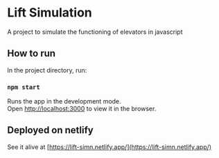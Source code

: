 # Lift Simulation

A project to simulate the functioning of elevators in javascript

## How to run

In the project directory, run:

### `npm start`

Runs the app in the development mode.\
Open [http://localhost:3000](http://localhost:3000) to view it in the browser.

## Deployed on netlify

See it alive at [https://lift-simn.netlify.app/](https://lift-simn.netlify.app/)

